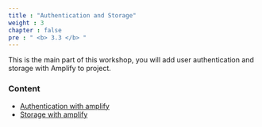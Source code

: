 ```yaml
---
title : "Authentication and Storage"
weight : 3
chapter : false
pre : " <b> 3.3 </b> "
---
```


This is the main part of this workshop, you will add user authentication and storage with Amplify to project.

### Content
 - [Authentication with amplify](3.3.1-Authenticationwithamplify/)
 - [Storage with amplify](3.3.2-Storagewithamplify/)


